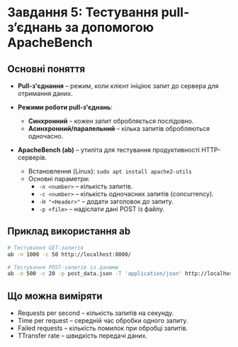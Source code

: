 # Завдання 5: Тестування pull-з’єднань за допомогою ApacheBench

## Основні поняття

- **Pull-з'єднання** – режим, коли клієнт ініціює запит до сервера для отримання даних.
- **Режими роботи pull-з'єднань**:
  - **Синхронний** – кожен запит обробляється послідовно.
  - **Асинхронний/паралельний** – кілька запитів обробляються одночасно.

- **ApacheBench (ab)** – утиліта для тестування продуктивності HTTP-серверів.
  - Встановлення (Linux): `sudo apt install apache2-utils`
  - Основні параметри:
    - `-n <number>` – кількість запитів.
    - `-c <number>` – кількість одночасних запитів (concurrency).
    - `-H "<Header>"` – додати заголовок до запиту.
    - `-p <file>` – надіслати дані POST із файлу.

## Приклад використання ab

```bash
# Тестування GET-запитів
ab -n 1000 -c 50 http://localhost:8000/

# Тестування POST-запитів із даними
ab -n 500 -c 20 -p post_data.json -T 'application/json' http://localhost:8000/api
```

## Що можна виміряти
  - Requests per second – кількість запитів на секунду.
  - Time per request – середній час обробки одного запиту.
  - Failed requests – кількість помилок при обробці запитів.
  - TTransfer rate – швидкість передачі даних.
